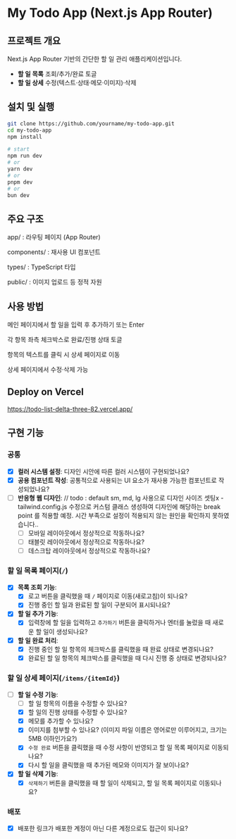 # My Todo App (Next.js App Router)

## 프로젝트 개요

Next.js App Router 기반의 간단한 할 일 관리 애플리케이션입니다.

- **할 일 목록** 조회/추가/완료 토글
- **할 일 상세** 수정(텍스트·상태·메모·이미지)·삭제

## 설치 및 실행

```bash
git clone https://github.com/yourname/my-todo-app.git
cd my-todo-app
npm install

# start
npm run dev
# or
yarn dev
# or
pnpm dev
# or
bun dev
```

## 주요 구조

app/ : 라우팅 페이지 (App Router)

components/ : 재사용 UI 컴포넌트

types/ : TypeScript 타입

public/ : 이미지 업로드 등 정적 자원

## 사용 방법

메인 페이지에서 할 일을 입력 후 추가하기 또는 Enter

각 항목 좌측 체크박스로 완료/진행 상태 토글

항목의 텍스트를 클릭 시 상세 페이지로 이동

상세 페이지에서 수정·삭제 가능

## Deploy on Vercel

https://todo-list-delta-three-82.vercel.app/

## 구현 기능

### **공통**

- [x] **컬러 시스템 설정**: 디자인 시안에 따른 컬러 시스템이 구현되었나요?
- [x] **공용 컴포넌트 작성**: 공통적으로 사용되는 UI 요소가 재사용 가능한 컴포넌트로 작성되었나요?
- [ ] **반응형 웹 디자인**: // todo : default sm, md, lg 사용으로 디자인 사이즈 셋팅x - tailwind.config.js 수정으로 커스텀 클래스 생성하여 디자인에 해당하는 break point 를 적용할 예정. 시간 부족으로 설정이 적용되지 않는 원인을 확인하지 못하였습니다..
  - [ ] 모바일 레이아웃에서 정상적으로 작동하나요?
  - [ ] 태블릿 레이아웃에서 정상적으로 작동하나요?
  - [ ] 데스크탑 레이아웃에서 정상적으로 작동하나요?

### **할 일 목록 페이지(`/`)**

- [x] **목록 조회 기능**:
  - [x] 로고 버튼을 클릭했을 때 `/` 페이지로 이동(새로고침)이 되나요?
  - [x] 진행 중인 할 일과 완료된 할 일이 구분되어 표시되나요?
- [x] **할 일 추가 기능**:
  - [x] 입력창에 할 일을 입력하고 `추가하기` 버튼을 클릭하거나 엔터를 눌렀을 때 새로운 할 일이 생성되나요?
- [x] **할 일 완료 처리**:
  - [x] 진행 중인 할 일 항목의 체크박스를 클릭했을 때 완료 상태로 변경되나요?
  - [x] 완료된 할 일 항목의 체크박스를 클릭했을 때 다시 진행 중 상태로 변경되나요?

### **할 일 상세 페이지(`/items/{itemId}`)**

- [ ] **할 일 수정 기능**:
  - [ ] 할 일 항목의 이름을 수정할 수 있나요?
  - [x] 할 일의 진행 상태를 수정할 수 있나요?
  - [x] 메모를 추가할 수 있나요?
  - [x] 이미지를 첨부할 수 있나요? (이미지 파일 이름은 영어로만 이루어지고, 크기는 5MB 이하인가요?)
  - [x] `수정 완료` 버튼을 클릭했을 때 수정 사항이 반영되고 할 일 목록 페이지로 이동되나요?
  - [x] 다시 할 일을 클릭했을 때 추가된 메모와 이미지가 잘 보이나요?
- [x] **할 일 삭제 기능**:
  - [x] `삭제하기` 버튼을 클릭했을 때 할 일이 삭제되고, 할 일 목록 페이지로 이동되나요?

### 배포

- [x] 배포한 링크가 배포한 계정이 아닌 다른 계정으로도 접근이 되나요?
